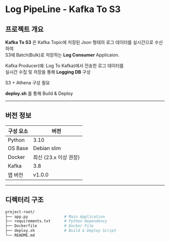 # Log PipeLine - Kafka To S3

## 프로젝트 개요

**Kafka To S3** 은 Kafka Topic에 저장된 Json 형태의 로그 데이터를 실시간으로 수신하여  
S3에 Batch(Bulk)로 저장하는 **Log Consumer** Applicaion.

Kafka Producer(예: Log To Kafka)에서 전송한 로그 데이터를  
실시간 수집 및 저장을 통해 **Logging DB** 구성

S3 + Athena 구성 필요

**deploy.sh** 를 통해 Build & Deploy

---

## 버전 정보

| 구성 요소 | 버전 |
|------------|-------|
| Python     | 3.10  |
| OS Base    | Debian slim |
| Docker     | 최신 (23.x 이상 권장) |
| Kafka      | 3.8 |
| 앱 버전    | v1.0.0 |

---

## 디렉터리 구조

```bash
project-root/
├── app.py                # Main Application 
├── requirements.txt      # Python Dependency
├── Dockerfile            # Docker File
├── deploy.sh             # Build & Deploy Script
└── README.md             
